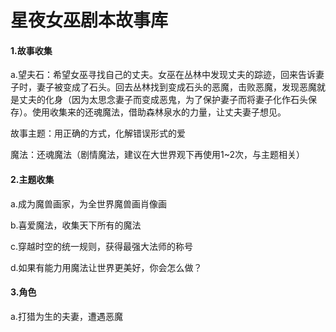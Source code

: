 # 星夜女巫剧本故事库

#### 1.故事收集

a.望夫石：希望女巫寻找自己的丈夫。女巫在丛林中发现丈夫的踪迹，回来告诉妻子时，妻子被变成了石头。回去丛林找到变成石头的恶魔，击败恶魔，发现恶魔就是丈夫的化身（因为太思念妻子而变成恶鬼，为了保护妻子而将妻子化作石头保存）。使用收集来的还魂魔法，借助森林泉水的力量，让丈夫妻子想见。

故事主题：用正确的方式，化解错误形式的爱

魔法：还魂魔法（剧情魔法，建议在大世界观下再使用1~2次，与主题相关）





#### 2.主题收集

a.成为魔兽画家，为全世界魔兽画肖像画

b.喜爱魔法，收集天下所有的魔法

c.穿越时空的统一规则，获得最强大法师的称号

d.如果有能力用魔法让世界更美好，你会怎么做？





#### 3.角色

a.打猎为生的夫妻，遭遇恶魔
